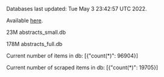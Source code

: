 Databases last updated: Tue May  3 23:42:57 UTC 2022. 

Available [here](https://github.com/cbeauhilton/ash-db/releases).


23M	abstracts_small.db

178M	abstracts_full.db

Current number of items in db:
[{"count(*)": 96904}]

Current number of scraped items in db:
[{"count(*)": 19705}]
